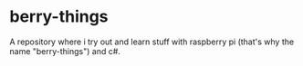 # berry-things

A repository where i try out and learn stuff with raspberry pi (that's why the name "berry-things") and c#. 
